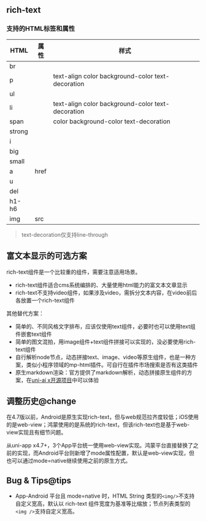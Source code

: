## rich-text

<!-- UTSCOMJSON.rich-text.description -->

<!-- UTSCOMJSON.rich-text.compatibility -->

### 支持的HTML标签和属性
|HTML   |属性    |样式   |
|-------|-------|-------|
|br     |       |       |
|p      |       |text-align color background-color text-decoration|
|ul     |       |       |
|li     |       |text-align color background-color text-decoration|
|span   |       |color background-color text-decoration|
|strong |       |       |
|i      |       |       |
|big    |       |       |
|small  |       |       |
|a      |href   |       |
|u      |       |       |
|del    |       |       |
|h1-h6  |       |       |
|img    |src    |       |

> text-decoration仅支持line-through

<!-- UTSCOMJSON.rich-text.attribute -->

<!-- UTSCOMJSON.rich-text.event -->

<!-- UTSCOMJSON.rich-text.component_type-->

<!-- UTSCOMJSON.rich-text.children -->

<!-- UTSCOMJSON.rich-text.example -->

<!-- UTSCOMJSON.rich-text.reference -->

## 富文本显示的可选方案

rich-text组件是一个比较重的组件，需要注意适用场景。

- rich-text组件适合cms系统编排的、大量使用html能力的富文本文章显示
- rich-text不支持video组件，如果涉及video，需拆分文本内容，在video前后各放置一个rich-text组件

其他替代方案：
- 简单的、不同风格文字排布，应该仅使用text组件，必要时也可以使用text组件嵌套text组件
- 简单的图文混拍，用image组件+text组件拼接可以实现的，没必要使用rich-text组件
- 自行解析node节点，动态拼接text、image、video等原生组件，也是一种方案，类似小程序领域的mp-html插件。可自行在插件市场搜索是否有这类插件
- 原生markdown渲染：官方提供了markdown解析，动态拼接原生组件的方案，在[uni-ai x开源项目](https://ext.dcloud.net.cn/plugin?id=23902)中可以体验

## 调整历史@change
在4.7版以前，Android是原生实现rich-text，但与web规范拉齐度较低；iOS使用的是web-view；鸿蒙使用的是系统的rich-text，但该rich-text也是基于web-view实现且有细节问题。

从uni-app x4.7+，3个App平台统一使用web-view实现。鸿蒙平台直接替换了之前的实现，而Android平台则新增了mode属性配置，默认是web-view实现，但也可以通过mode=native继续使用之前的原生方式。

## Bug & Tips@tips

- App-Android 平台且 mode=native 时，HTML String 类型的`<img/>`不支持自定义宽高，默认以 rich-text 组件宽度为基准等比缩放；节点列表类型的`<img />`支持自定义宽高。
